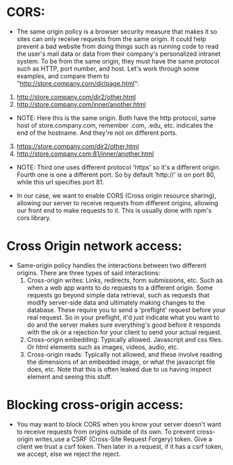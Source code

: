 # CORS:

- The same origin policy is a browser security measure that makes it so sites can only receive requests from the same origin. It could help prevent a bad website from doing things such as running code to read the user's mail data or data from their company's personalized intranet system. To be from the same origin, they must have the same protocol such as HTTP, port number, and host. Let's work through some examples, and compare them to "http://store.company.com/dir/page.html":

1. http://store.company.com/dir2/other.html
2. http://store.company.com/inner/another.html

- NOTE: Here this is the same origin. Both have the http protocol, same host of store.company.com, remember .com, .edu, etc. indicates
  the end of the hostname. And they're not on different ports.

3. https://store.company.com/dir2/other.html
4. http://store.company.com:81/inner/another.html

- NOTE: Third one uses different protocol 'https' so it's a different origin. Fourth one is
  one a different port. So by default 'http://' is on port 80, while this url specifies
  port 81.

- In our case, we want to enable CORS (Cross origin resource sharing), allowing our server to receive requests from
  different origins, allowing our front end to make requests to it. This is usually done with npm's cors library.

# Cross Origin network access:

- Same-origin policy handles the interactions between two different origins. There are three types of
  said interactions:
  1. Cross-origin writes: Links, redirects, form submissions, etc. Such as when a web app wants to do requests to
     a different origin. Some requests go beyond simple data retrieval, such as requests that modify server-side data
     and ultimately making changes to the database. These require you to send a 'preflight' request before your real request.
     So in your preflight, it'd just indicate what you want to do and the server makes sure everything's good before it responds
     with the ok or a rejection for your client to send your actual request.
  2. Cross-origin embedding: Typically allowed. Javascript and css files. Or html elements such as images, videos, audio, etc.
  3. Cross-origin reads: Typically not allowed, and these involve reading the dimensions of an embedded image, or what the javascript
     file does, etc. Note that this is often leaked due to us having inspect element and seeing this stuff.

# Blocking cross-origin access:

- You may want to block CORS when you know your server doesn't want to receive requests from
  origins outside of its own. To prevent cross-origin writes,use a CSRF (Cross-Site Request Forgery)
  token. Give a client we trust a csrf token. Then later in a request, if it has a csrf token, we accept, else
  we reject the reject.
